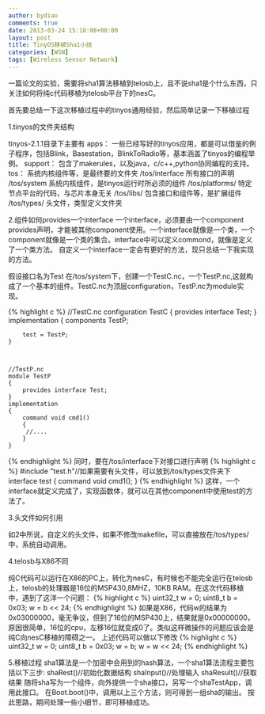 ```yaml
---
author: bydiao
comments: true
date: 2013-03-24 15:18:08+00:00
layout: post
title: TinyOS移植Sha1小结
categories: [WSN]
tags: [Wireless Sensor Network]
---
```


一篇论文的实验，需要将sha1算法移植到telosb上，且不说sha1是个什么东西，只关注如何将纯c代码移植为telosb平台下的nesC。

首先要总结一下这次移植过程中的tinyos通用经验，然后简单记录一下移植过程

1.tinyos的文件夹结构

tinyos-2.1.1目录下主要有
apps：
一些已经写好的tinyos应用，都是可以借鉴的例子程序，包括Blink，Basestation，BlinkToRadio等，基本涵盖了tinyos的编程举例。
support：
包含了makerules，以及java，c/c++,python协同编程的支持。
tos：
系统内核组件等，是最终要的文件夹
/tos/interface  所有接口的声明
/tos/system     系统内核组件，是tinyos运行时所必须的组件
/tos/platforms/ 特定节点平台的代码，与芯片本身无关
/tos/libs/      包含接口和组件等，是扩展组件
/tos/types/     头文件，类型定义文件夹

2.组件如何provides一个interface
一个interface，必须要由一个component provides声明，才能被其他component使用。一个interface就像是一个类，一个component就像是一个类的集合。interface中可以定义commond，就像是定义了一个类方法。
自定义一个interface一定会有更好的方法，现只总结一下我实现的方法。

假设接口名为Test
在/tos/system下，创建一个TestC.nc，一个TestP.nc,这就构成了一个基本的组件。TestC.nc为顶层configuration，TestP.nc为module实现。

{% highlight c %}
    //TestC.nc
    configuration TestC
    {
        provides interface Test;
    }
    implementation
    {
        components TestP;

        test = TestP;
    }



    //TestP.nc
    module TestP
    {
        provides interface Test;
    }
    implementation
    {
        command void cmd1()
        {
         //....
        }
    }            
{% endhighlight %}
同时，要在/tos/interface下对接口进行声明
{% highlight c %}
    #include "test.h"//如果需要有头文件，可以放到/tos/types文件夹下
    interface test
    {
        command void cmd1();
    }
{% endhighlight %}
这样，一个interface就定义完成了，实现函数体，就可以在其他component中使用test的方法了。

3.头文件如何引用

如2中所说，自定义的头文件，如果不修改makefile，可以直接放在/tos/types/中，系统自动调用。

4.telosb与X86不同

纯C代码可以运行在X86的PC上，转化为nesC，有时候也不能完全运行在telosb上，telosb的处理器是16位的MSP430,8MHZ，10KB RAM。在这次代码移植中，遇到了这洋一个问题：
{% highlight c %}
    uint32_t w = 0;
    uint8_t b = 0x03;
    w = b << 24;
{% endhighlight %}
如果是X86，代码w的结果为0x03000000，毫无争议，但到了16位的MSP430上，结果就是0x00000000，原因很简单，16位的cpu，左移16位就变成0了。类似这样微操作的问题应该会是纯C向nesC移植的障碍之一。
上述代码可以做以下修改
{% highlight c %}
    uint32_t w = 0;
    uint8_t b = 0x03;
    w = b;
    w = w << 24;
{% endhighlight %}

5.移植过程
sha1算法是一个加密中会用到的hash算法，一个sha1算法流程主要包括以下三步:
shaRest()//初始化数据结构
shaInput()//处理输入
shaResult()//获取结果
随将sha写为一个组件，向外提供一个sha接口，另写一个shaTestApp，调用此接口。
在Boot.boot()中，调用以上三个方法，则可得到一组sha的输出。
按此思路，期间处理一些小细节，即可移植成功。
